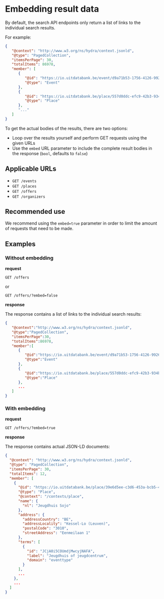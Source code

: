 # Embedding result data

By default, the search API endpoints only return a list of links to the individual search results.

For example:

```json
{
   "@context": "http://www.w3.org/ns/hydra/context.jsonld",
   "@type": "PagedCollection",
   "itemsPerPage": 30,
   "totalItems": 86978,
   "member": [
      {
         "@id": "https://io.uitdatabank.be/event/d9a71b53-1756-4126-9926-a83f5dd84f45",
         "@type": "Event"
      },
      {
         "@id": "https://io.uitdatabank.be/place/557d0ddc-efc9-42b3-934b-9f88b0945ab1",
         "@type": "Place"
      },
      "..."
   ]
}
```

To get the actual bodies of the results, there are two options:

* Loop over the results yourself and perform GET requests using the given URLs
* Use the `embed`  URL parameter to include the complete result bodies in the response (`bool`, defaults to `false`)

## Applicable URLs

* `GET /events`
* `GET /places`
* `GET /offers`
* `GET /organizers`

## Recommended use

We recommend using the `embed=true` parameter in order to limit the amount of requests that need to be made.

## Examples

### Without embedding

**request**

```
GET /offers
```

or

```
GET /offers/?embed=false
```

**response**

The response contains a list of links to the individual search results:

```json
{
   "@context":"http://www.w3.org/ns/hydra/context.jsonld",
   "@type":"PagedCollection",
   "itemsPerPage":30,
   "totalItems":86978,
   "member":[
      {
         "@id":"https://io.uitdatabank.be/event/d9a71b53-1756-4126-9926-a83f5dd84f45",
         "@type":"Event"
      },
      {
         "@id":"https://io.uitdatabank.be/place/557d0ddc-efc9-42b3-934b-9f88b0945ab1",
         "@type":"Place"
      },
      ...
   ]
}
```

### With embedding

**request**

```
GET /offers/?embed=true
```

**response**

The response contains actual JSON-LD documents:

```json
{
  "@context": "http://www.w3.org/ns/hydra/context.jsonld",
  "@type": "PagedCollection",
  "itemsPerPage": 30,
  "totalItems": 12,
  "member": [
    {
      "@id": "https://io.uitdatabank.be/place/39e6d5ee-c3d6-453a-bcb5-4e6e0eaf7054",
      "@type": "Place",
      "@context": "/contexts/place",
      "name": {
        "nl": "Jeugdhuis Sojo"
      },
      "address": {
        "addressCountry": "BE",
        "addressLocality": "Kessel-Lo (Leuven)",
        "postalCode": "3010",
        "streetAddress": "Eenmeilaan 1"
      },
      "terms": [
        {
          "id": "JCjA0i5COUmdjMwcyjNAFA",
          "label": "Jeugdhuis of jeugdcentrum",
          "domain": "eventtype"
        }
      ],
      ...
    },
    ...
  ]
}
```
